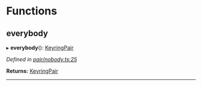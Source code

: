 

# Functions

<a id="everybody"></a>

##  everybody

▸ **everybody**(): [KeyringPair](_types_.md#keyringpair)

*Defined in [pair/nobody.ts:25](https://github.com/polkadot-js/common/blob/7297e68/packages/keyring/src/pair/nobody.ts#L25)*

**Returns:** [KeyringPair](_types_.md#keyringpair)

___

